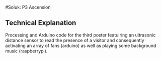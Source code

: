 #Soluk: P3 Ascension

## Technical Explanation
Processing and Arduino code for the third poster featuiring an ultrasonic distance sensor to read the presence of a visitor and consequently activating an array of fans (arduino) as well as playing some background music (raspberrypi). 
